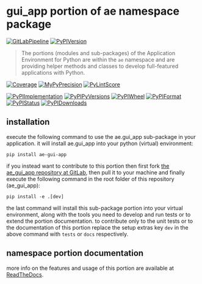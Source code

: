 <!--
  THIS FILE IS EXCLUSIVELY MAINTAINED IN THE NAMESPACE ROOT PACKAGE. CHANGES HAVE TO BE DONE THERE.
-->
# gui_app portion of ae namespace package

[![GitLabPipeline](https://img.shields.io/gitlab/pipeline/ae-group/ae_gui_app/master?logo=python)](
    https://gitlab.com/ae-group/ae_gui_app)
[![PyPIVersion](https://img.shields.io/pypi/v/ae_gui_app)](
    https://pypi.org/project/ae-gui-app/#history)

>The portions (modules and sub-packages) of the Application Environment for Python are within
the `ae` namespace and are providing helper methods and classes to develop
full-featured applications with Python.

[![Coverage](https://ae-group.gitlab.io/ae_gui_app/coverage.svg)](
    https://ae-group.gitlab.io/ae_gui_app/coverage/ae_gui_app_py.html)
[![MyPyPrecision](https://ae-group.gitlab.io/ae_gui_app/mypy.svg)](
    https://ae-group.gitlab.io/ae_gui_app/lineprecision.txt)
[![PyLintScore](https://ae-group.gitlab.io/ae_gui_app/pylint.svg)](
    https://ae-group.gitlab.io/ae_gui_app/pylint.log)

[![PyPIImplementation](https://img.shields.io/pypi/implementation/ae_gui_app)](
    https://pypi.org/project/ae-gui-app/)
[![PyPIPyVersions](https://img.shields.io/pypi/pyversions/ae_gui_app)](
    https://pypi.org/project/ae-gui-app/)
[![PyPIWheel](https://img.shields.io/pypi/wheel/ae_gui_app)](
    https://pypi.org/project/ae-gui-app/)
[![PyPIFormat](https://img.shields.io/pypi/format/ae_gui_app)](
    https://pypi.org/project/ae-gui-app/)
[![PyPIStatus](https://img.shields.io/pypi/status/ae_gui_app)](
    https://libraries.io/pypi/ae-gui-app)
[![PyPIDownloads](https://img.shields.io/pypi/dm/ae_gui_app)](
    https://pypi.org/project/ae-gui-app/#files)


## installation


execute the following command to use the ae.gui_app sub-package in your
application. it will install ae.gui_app into your python (virtual) environment:
 
```shell script
pip install ae-gui-app
```

if you instead want to contribute to this portion then first fork
[the ae_gui_app repository at GitLab](https://gitlab.com/ae-group/ae_gui_app "ae.gui_app code repository"),
then pull it to your machine and finally execute the following command in the root folder
of this repository (ae_gui_app):

```shell script
pip install -e .[dev]
```

the last command will install this sub-package portion into your virtual environment, along with
the tools you need to develop and run tests or to extend the portion documentation.
to contribute only to the unit tests or to the documentation of this portion replace
the setup extras key `dev` in the above command with `tests` or `docs` respectively.


## namespace portion documentation

more info on the features and usage of this portion are available at
[ReadTheDocs](https://ae.readthedocs.io/en/latest/_autosummary/ae.gui_app.html#module-ae.gui_app
"ae_gui_app documentation").

<!-- common files version 0.2.77 deployed version 0.2.75 (with 0.2.77)
     to https://gitlab.com/ae-group as ae_gui_app sub-package as well as
     to https://ae-group.gitlab.io with CI check results as well as
     to https://pypi.org/project/ae-gui-app as namespace portion ae-gui-app.
-->
